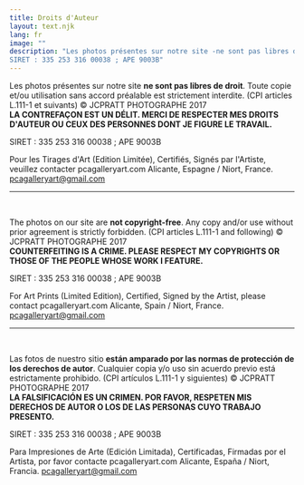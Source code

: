 ```yaml
---
title: Droits d'Auteur
layout: text.njk
lang: fr
image: ""
description: "Les photos présentes sur notre site -ne sont pas libres de droit-. Toute copie et/ou utilisation sans accord préalable est strictement interdite. (CPI articles L.111-1 et suivants) © JCPRATT PHOTOGRAPHE 2017    
SIRET : 335 253 316 00038 ; APE 9003B"
---
```

Les photos présentes sur notre site **ne sont pas libres de droit**. Toute copie et/ou utilisation sans accord préalable est strictement interdite. (CPI articles L.111-1 et suivants) © JCPRATT PHOTOGRAPHE 2017  
**LA CONTREFAÇON EST UN DÉLIT. MERCI DE RESPECTER MES DROITS D'AUTEUR OU CEUX DES PERSONNES DONT JE FIGURE LE TRAVAIL.**  

SIRET : 335 253 316 00038 ; APE 9003B  

Pour les Tirages d'Art (Edition Limitée), Certifiés, Signés par l'Artiste, veuillez contacter pcagalleryart.com Alicante, Espagne / Niort, France. pcagalleryart@gmail.com  

---------------------------------

&nbsp;

The photos on our site are **not copyright-free**. Any copy and/or use without prior agreement is strictly forbidden. (CPI articles L.111-1 and following) © JCPRATT PHOTOGRAPHE 2017  
**COUNTERFEITING IS A CRIME. PLEASE RESPECT MY COPYRIGHTS OR THOSE OF THE PEOPLE WHOSE WORK I FEATURE.**  

SIRET : 335 253 316 00038 ; APE 9003B  

For Art Prints (Limited Edition), Certified, Signed by the Artist, please contact pcagalleryart.com Alicante, Spain / Niort, France. pcagalleryart@gmail.com  


-------------------------------

&nbsp;

Las fotos de nuestro sitio **están amparado por las normas de protección de los derechos de autor**. Cualquier copia y/o uso sin acuerdo previo está estrictamente prohibido. (CPI artículos L.111-1 y siguientes) © JCPRATT PHOTOGRAPHE 2017  
**LA FALSIFICACIÓN ES UN CRIMEN. POR FAVOR, RESPETEN MIS DERECHOS DE AUTOR O LOS DE LAS PERSONAS CUYO TRABAJO PRESENTO.**  

SIRET : 335 253 316 00038 ; APE 9003B  

Para Impresiones de Arte (Edición Limitada), Certificadas, Firmadas por el Artista, por favor contacte pcagalleryart.com Alicante, España / Niort, Francia. pcagalleryart@gmail.com  

